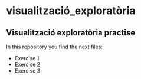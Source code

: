 # visualització_exploratòria

## Visualització exploratòria  practise ##

In this repository you find the next files:
* Exercise 1
* Exercise 2
* Exercise 3

